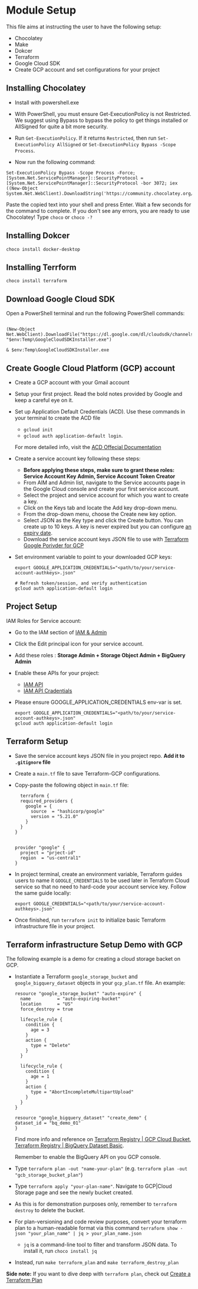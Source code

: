 # Module Setup

This file aims at instructing the user to have the following setup:

- Chocolatey
- Make
- Dokcer
- Terraform
- Google Cloud SDK
- Create GCP account and set configurations for your project

## Installing Chocolatey

- Install with powershell.exe

- With PowerShell, you must ensure Get-ExecutionPolicy is not Restricted. We suggest using Bypass to bypass the policy to get things installed or AllSigned for quite a bit more security.

- Run `Get-ExecutionPolicy`. If it returns `Restricted`, then run `Set-ExecutionPolicy AllSigned` or `Set-ExecutionPolicy Bypass -Scope Process`.

- Now run the following command:

```
Set-ExecutionPolicy Bypass -Scope Process -Force; [System.Net.ServicePointManager]::SecurityProtocol = [System.Net.ServicePointManager]::SecurityProtocol -bor 3072; iex ((New-Object System.Net.WebClient).DownloadString('https://community.chocolatey.org/install.ps1'))
```

Paste the copied text into your shell and press Enter.
Wait a few seconds for the command to complete.
If you don't see any errors, you are ready to use Chocolatey! Type `choco` or `choco -?`

## Installing Dokcer

`choco install docker-desktop`

## Installing Terrform

`choco install terraform`

## Download Google Cloud SDK

Open a PowerShell terminal and run the following PowerShell commands:

```

(New-Object Net.WebClient).DownloadFile("https://dl.google.com/dl/cloudsdk/channels/rapid/GoogleCloudSDKInstaller.exe", "$env:Temp\GoogleCloudSDKInstaller.exe")

& $env:Temp\GoogleCloudSDKInstaller.exe

```

## Create Google Cloud Platform (GCP) account

- Create a GCP account with your Gmail account
- Setup your first project. Read the bold notes provided by Google and keep a careful eye on it.
- Set up Application Default Credentials (ACD). Use these commands in your terminal to create the ACD file

  - `gcloud init`
  - `gcloud auth application-default login`.

  For more detailed info, visit the [ACD Offecial Documentation](https://cloud.google.com/docs/authentication/provide-credentials-adc?_gl=1*1bnte70*_ga*MTkyNzM4MTU5Ni4xNzA0MDMzOTc3*_ga_WH2QY8WWF5*MTcxMTA3NTEyMy4yNC4xLjE3MTEwNzk2NjguMC4wLjA.&_ga=2.15902966.-1927381596.1704033977)

- Create a service account key following these steps:

  - **Before applying these steps, make sure to grant these roles: Service Account Key Admin, Service Account Token Creator**
  - From AIM and Admin list, navigate to the Service accounts page in the Google Cloud console and create your first service account.
  - Select the project and service account for which you want to create a key.
  - Click on the Keys tab and locate the Add key drop-down menu.
  - From the drop-down menu, choose the Create new key option.
  - Select JSON as the Key type and click the Create button. You can create up to 10 keys. A key is never expired but you can configure [an expiry date](https://cloud.google.com/resource-manager/docs/resource-settings/overview#iam-serviceAccountKeyExpiry).
  - Download the service account keys JSON file to use with [Terraform Google Porivder for GCP](https://registry.terraform.io/providers/hashicorp/google/latest/docs/guides/provider_reference)

- Set environment variable to point to your downloaded GCP keys:

  ```
  export GOOGLE_APPLICATION_CREDENTIALS="<path/to/your/service-account-authkeys>.json"

  # Refresh token/session, and verify authentication
  gcloud auth application-default login
  ```

## Project Setup

IAM Roles for Service account:

- Go to the IAM section of [IAM & Admin](https://console.cloud.google.com/iam-admin/iam)

- Click the Edit principal icon for your service account.

- Add these roles : **Storage Admin + Storage Object Admin + BigQuery Admin**

- Enable these APIs for your project:

  - [IAM API](https://console.cloud.google.com/apis/library/iam.googleapis.com)
  - [IAM API Cradentials](https://console.cloud.google.com/apis/library/iamcredentials.googleapis.com)

- Please ensure GOOGLE_APPLICATION_CREDENTIALS env-var is set.

  ```
  export GOOGLE_APPLICATION_CREDENTIALS="<path/to/your/service-account-authkeys>.json"
  gcloud auth application-default login
  ```

## Terraform Setup

- Save the service account keys JSON file in you project repo. **Add it to `.gitignore` file**
- Create a `main.tf` file to save Terraform-GCP configurations.
- Copy-paste the following object in `main.tf` file:

  ```
    terraform {
    required_providers {
      google = {
        source  = "hashicorp/google"
        version = "5.21.0"
      }
    }
  }


  provider "google" {
    project = "prject-id"
    region  = "us-central1"
  }
  ```

- In project terminal, create an environment variable, Terraform guides users to name it `GOOGLE_CREDENTIALS` to be used later in Terraform Cloud service so that no need to hard-code your account service key. Follow the same guide locally:
  ```
  export GOOGLE_CREDENTIALS="<path/to/your/service-account-authkeys>.json"
  ```
- Once finished, run `terraform init` to initialize basic Terraform infrastructure file in your project.

## Terraform infrastructure Setup Demo with GCP

The following example is a demo for creating a cloud storage backet on GCP.

- Instantiate a Terraform `google_storage_bucket` and `google_bigquery_dataset` objects in your `gcp_plan.tf` file. An example:

  ```
  resource "google_storage_bucket" "auto-expire" {
    name          = "auto-expiring-bucket"
    location      = "US"
    force_destroy = true

    lifecycle_rule {
      condition {
        age = 3
      }
      action {
        type = "Delete"
      }
    }

    lifecycle_rule {
      condition {
        age = 1
      }
      action {
        type = "AbortIncompleteMultipartUpload"
      }
    }
  }

  resource "google_bigquery_dataset" "create_demo" {
  dataset_id = "bq_demo_01"
  }
  ```

  Find more info and reference on [Terraform Registry | GCP Cloud Bucket](https://registry.terraform.io/providers/hashicorp/google/latest/docs/resources/storage_bucket), [Terraform Registry | BigQuery Dataset Basic](https://registry.terraform.io/providers/hashicorp/google/latest/docs/resources/bigquery_dataset).

  Remember to enable the BigQuery API on you GCP console.

- Type `terraform plan -out "name-your-plan"` (e.g. `terraform plan -out "gcb_storage_bucket_plan"`)
- Type `terraform apply "your-plan-name"`. Navigate to GCP|Cloud Storage page and see the newly bucket created.
- As this is for demonstration purposes only, remember to `terraform destroy` to delete the bucket.
- For plan-versioning and code review purposes, convert your terraform plan to a human-readable format via this command `terraform show -json "your_plan_name" | jq > your_plan_name.json`
  - `jq` is a command-line tool to filter and transform JSON data. To install it, run `choco install jq`
- Instead, run `make terraform_plan` and `make terraform_destroy_plan`

**Side note:** If you want to dive deep with `terraform plan`, check out [Create a Terraform Plan](https://developer.hashicorp.com/terraform/tutorials/cli/plan)
